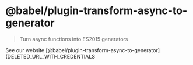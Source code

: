 # @babel/plugin-transform-async-to-generator

> Turn async functions into ES2015 generators

See our website [@babel/plugin-transform-async-to-generator](DELETED_URL_WITH_CREDENTIALS